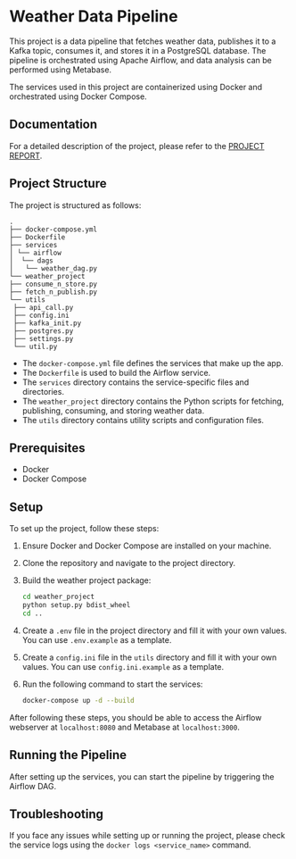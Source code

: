# Weather Data Pipeline

This project is a data pipeline that fetches weather data, publishes it to a Kafka topic, consumes it, and stores it in a PostgreSQL database. The pipeline is orchestrated using Apache Airflow, and data analysis can be performed using Metabase.

The services used in this project are containerized using Docker and orchestrated using Docker Compose.


## Documentation

For a detailed description of the project, please refer to the [PROJECT REPORT](REPORT.md).


## Project Structure

The project is structured as follows:
```
.
├── docker-compose.yml
├── Dockerfile
├── services
│ └── airflow
│  └── dags
│   └── weather_dag.py
└── weather_project
├── consume_n_store.py
├── fetch_n_publish.py
└── utils
 ├── api_call.py
 ├── config.ini
 ├── kafka_init.py
 ├── postgres.py
 ├── settings.py
 └── util.py
```

- The `docker-compose.yml` file defines the services that make up the app.
- The `Dockerfile` is used to build the Airflow service.
- The `services` directory contains the service-specific files and directories.
- The `weather_project` directory contains the Python scripts for fetching, publishing, consuming, and storing weather data.
- The `utils` directory contains utility scripts and configuration files.

## Prerequisites

- Docker
- Docker Compose

## Setup

To set up the project, follow these steps:

1. Ensure Docker and Docker Compose are installed on your machine.

2. Clone the repository and navigate to the project directory.

3. Build the weather project package:

    ```bash
    cd weather_project
    python setup.py bdist_wheel
    cd ..
    ```

4. Create a `.env` file in the project directory and fill it with your own values. You can use `.env.example` as a template.

5. Create a `config.ini` file in the `utils` directory and fill it with your own values. You can use `config.ini.example` as a template.

6. Run the following command to start the services:

    ```bash
    docker-compose up -d --build
    ```

After following these steps, you should be able to access the Airflow webserver at `localhost:8080` and Metabase at `localhost:3000`.


## Running the Pipeline

After setting up the services, you can start the pipeline by triggering the Airflow DAG.

## Troubleshooting

If you face any issues while setting up or running the project, please check the service logs using the `docker logs <service_name>` command.

